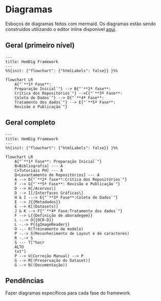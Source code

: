 # Diagramas

Esboços de diagramas feitos com mermaid. Os diagramas estão sendo construídos utilizando o editor inline disponível [aqui](https://mermaid.live/).

## Geral (primeiro nível)

```mermaid
---
title: HemDig Framework
---
%%{init: {"flowchart": {"htmlLabels": false}} }%%

flowchart LR
    A{"`**1ª Fase**:
    Preparação Inicial`"} --> B{"`**2ª fase**:
    Crítica dos Repositórios`"} -->C{"`**3ª Fase**:
    Coleta de Dados`"} --> D{"`**4ª Fase**:
    Tratamento dos dados`"} --> E{"`**5ª Fase**:
    Revisão e Publicação`"}
```

## Geral completo

```mermaid
---
title: HemDig Framework
---
%%{init: {"flowchart": {"htmlLabels": false}} }%%

flowchart LR
    A{"`**1ª Fase**: Preparação Inicial`"}
    B>Bibliografia] --- A
    C>Tutoriais PH] --- A
    Q>Levantamento de Repositórios] --- A
    A --> D{"`**2ª fase**:Crítica dos Repositórios`"}
    F --> G{"`**5ª Fase**: Revisão e Publicação`"}
    D --> H[/Acervos\]
    D --> I[/Interfaces Gráficas\]
    H & I ---> E{"`**3ª Fase**:Coleta de Dados`"}
    E --> J{{Metadados}}
    E --> K[(Datasets)]
    J & K --> F{"`**4ª Fase:Tratamento dos dados`"}
    F --> L{{Definição de aboradegem}}
    L -.-> O{{OCR-D}}
    L -.-> P{{gImageReader}}
    O -.- R(Treinamento de modelo)
    P -.-> S(Reconhecimento de Layout e de caracteres)
    R -.-> S
    S --- T["hocr
    ALTO
    txt"]
    P --> U(Correção Manual) --> P
    G --> M[(Preservação do Dataset)]
    G --> N((Documentação))
```

## Pendências

Fazer diagramas específicos para cada fase do framework.